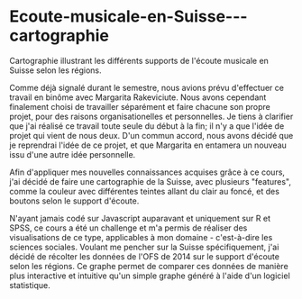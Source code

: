 # Ecoute-musicale-en-Suisse---cartographie
Cartographie illustrant les différents supports de l'écoute musicale en Suisse selon les régions.


Comme déjà signalé durant le semestre, nous avions prévu d'effectuer ce travail en binôme avec Margarita Rakeviciute. Nous avons cependant finalement choisi de travailler séparément et faire chacune son propre projet, pour des raisons organisationelles et personnelles. Je tiens à clarifier que j'ai réalisé ce travail toute seule du début à la fin; il n'y a que l'idée de projet qui vient de nous deux. D'un commun accord, nous avons décidé que je reprendrai l'idée de ce projet, et que Margarita en entamera un nouveau issu d'une autre idée personnelle.

Afin d'appliquer mes nouvelles connaissances acquises grâce à ce cours, j'ai décidé de faire une cartographie de la Suisse, avec plusieurs "features", comme la couleur avec différentes teintes allant du clair au foncé, et des boutons selon le support d'écoute.

N'ayant jamais codé sur Javascript auparavant et uniquement sur R et SPSS, ce cours a été un challenge et m'a permis de réaliser des visualisations de ce type, applicables à mon domaine - c'est-à-dire les sciences sociales. Voulant me pencher sur la Suisse spécifiquement, j'ai décidé de récolter les données de l'OFS de 2014 sur le support d'écoute selon les régions. Ce graphe permet de comparer ces données de manière plus interactive et intuitive qu'un simple graphe généré à l'aide d'un logiciel statistique.
